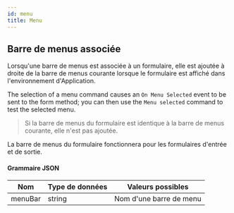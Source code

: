 ```yaml
---
id: menu
title: Menu
---
```


## Barre de menus associée

Lorsqu'une barre de menus est associée à un formulaire, elle est ajoutée à droite de la barre de menus courante lorsque le formulaire est affiché dans l'environnement d'Application.

The selection of a menu command causes an `On Menu Selected` event to be sent to the form method; you can then use the `Menu selected` command to test the selected menu.

> Si la barre de menus du formulaire est identique à la barre de menus courante, elle n'est pas ajoutée.

La barre de menus du formulaire fonctionnera pour les formulaires d'entrée et de sortie.

#### Grammaire JSON

| Nom     | Type de données | Valeurs possibles       |
| ------- | --------------- | ----------------------- |
| menuBar | string          | Nom d'une barre de menu |
